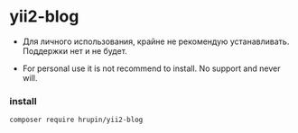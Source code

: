 # yii2-blog

- Для личного использования, крайне не рекомендую устанавливать. Поддержки нет и не будет.

- For personal use it is not recommend to install. No support and never will.

### install

```
composer require hrupin/yii2-blog
```
